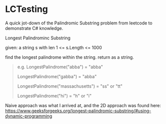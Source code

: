 # LCTesting

A quick jot-down of the Palindromic Substring problem from leetcode to demonstrate C# knowledge.

Longest Palindrominc Substring

given: a string s with len 1 <= s.Length <= 1000
 
find the longest palindrome within the string. return as a string.

>e.g. LongestPalindrome("abba") = "abba"
>
>LongestPalindrome("gabba") = "abba"
>
>LongestPalindrome("massachusetts") = "ss" or "tt"
>
>LongestPalindrome("hi") = "h" or "i"

Naive approach was what I arrived at, and the 2D approach was found here: https://www.geeksforgeeks.org/longest-palindromic-substring/#using-dynamic-programming

